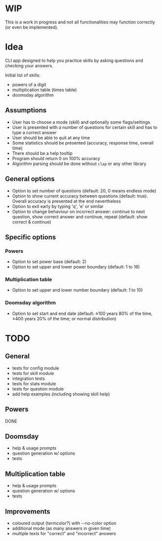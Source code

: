# WIP

This is a work in progress and not all functionalities may function correctly (or even be implemented).

# Idea

CLI app designed to help you practice skills by asking questions and checking your answers.

Initial list of skills:

- powers of a digit
- multiplication table (times table)
- doomsday algorithm

## Assumptions

- User has to choose a mode (skill) and optionally some flags/settings
- User is presented with a number of questions for certain skill and has to type a correct answer
- User should be able to quit at any time
- Some statistics should be presented (accuracy, response time, overall time)
- There should be a help tooltip
- Program should return 0 on 100% accuracy
- Algorithm parsing should be done without `clap` or any other library

## General options
- Option to set number of questions (default: 20, 0 means endless mode)
- Option to show current accuracy between questions (default: true). Overall accuracy is presented at the end nevertheless
- Option to exit early by typing 'q', 'e' or similar
- Option to change behaviour on incorrect answer: continue to next question, show correct answer and continue, repeat (default: show correct & continue)

## Specific options

### Powers

- Option to set power base (default: 2)
- Option to set upper and lower power boundary (default: 1 to 16)

### Multiplication table

- Option to set upper and lower number boundary (default: 1 to 10)

### Doomsday algorithm

- Option to set start and end date (default: ±100 years 80% of the time, ±400 years 20% of the time; or normal distribution)

# TODO

## General

- tests for config module
- tests for skill module
- integration tests
- tests for stats module
- tests for question module
- add help examples (including showing skill help)

## Powers

DONE

## Doomsday

- help & usage prompts
- question generation w/ options
- tests

## Multiplication table

- help & usage prompts
- question generation w/ options
- tests

## Improvements

- coloured output (termcolor?) with --no-color option
- additional mode (as many answers in given time)
- multiple texts for "correct" and "incorrect" answers
